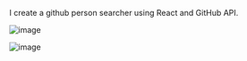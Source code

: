 I create a github person searcher using React and GitHub API.

![image](https://github.com/necatidogrul/react-github-api/assets/66124061/84792325-cfb3-4e0a-8f0b-86305722367a)

![image](https://github.com/necatidogrul/react-github-api/assets/66124061/97ece94d-9d70-4c36-ace5-e16010bfdaef)


